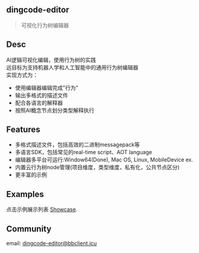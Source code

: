 ## dingcode-editor

> 可视化行为树编辑器

## Desc

AI逻辑可视化编辑，使用行为树的实践 \
远目标为支持机器人学和人工智能中的通用行为树编辑器 \
实现方式为：
* 使用编辑器编辑完成"行为"
* 输出多格式的描述文件
* 配合各语言的解释器
* 按照AI概念节点划分类型解释执行

## Features 
* 多格式描述文件，包括高效的二进制messagepack等
* 多语言SDK，包括常见的real-time script、AOT language 
* 编辑器多平台可运行:Window64(Done), Mac OS, Linux, MobileDevice ex.
* 内置云行为树node管理(项目维度，类型维度，私有化，公共节点区分)
* 更丰富的示例 

## Examples 

点击示例展示列表 [Showcase](https://github.com/docsifyjs/awesome-docsify#showcase).


## Community

email: dingcode-editor@bbclient.icu 






